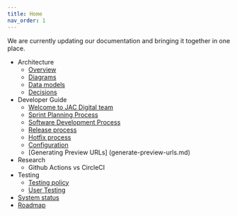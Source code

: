 ```yaml
---
title: Home
nav_order: 1
---
```


We are currently updating our documentation and bringing it together in one place.

- Architecture
  - [Overview](architecture/overview.md)
  - [Diagrams](architecture/diagrams.md)
  - [Data models](architecture/data-models/index.md)
  - [Decisions](architecture/decisions/index.md)
- Developer Guide
  - [Welcome to JAC Digital team](developer-guide/welcome.md)
  - [Sprint Planning Process](developer-guide/sprint-planning-process.md)
  - [Software Development Process](developer-guide/software-development-process.md)
  - [Release process](developer-guide/release-process.md)
  - [Hotfix process](developer-guide/hotfix-process.md)
  - [Configuration](configuration.md)
  - [Generating Preview URLs] (generate-preview-urls.md)
- Research
  - Github Actions vs CircleCI
- Testing
  - [Testing policy](testing/testing-policy.md)
  - [User Testing](testing/user-testing.md)
  <!-- [Test scripts](testing/test-scripts.md) -->
- [System status](status.md)
- [Roadmap](roadmap.md)
